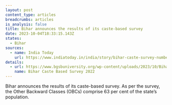 ```yaml
---
layout: post
content_type: articles
breadcrumbs: articles
is_analysis: false
title: Bihar announces the results of its caste-based survey
date: 2023-10-04T18:33:15.143Z
states:
  - Bihar
sources:
  - name: India Today
    url: https://www.indiatoday.in/india/story/bihar-caste-survey-numbers-out-most-backward-classes-population-2443291-2023-10-02
details:
  - url: https://www.bgsbuniversity.org/wp-content/uploads/2023/10/Bihar-Caste-Census-Report-2023-PDF.pdf
    name: Bihar Caste Based Survey 2022
---
```

Bihar announces the results of its caste-based survey. As per the survey, the Other Backward Classes (OBCs) comprise 63 per cent of the state’s population.